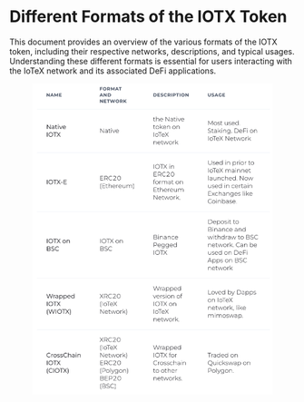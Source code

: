 # Different Formats of the IOTX Token

This document provides an overview of the various formats of the IOTX token, including their respective networks, descriptions, and typical usages. Understanding these different formats is essential for users interacting with the IoTeX network and its associated DeFi applications.

<figure><img src="../../../.gitbook/assets/image (6).png" alt=""><figcaption></figcaption></figure>
